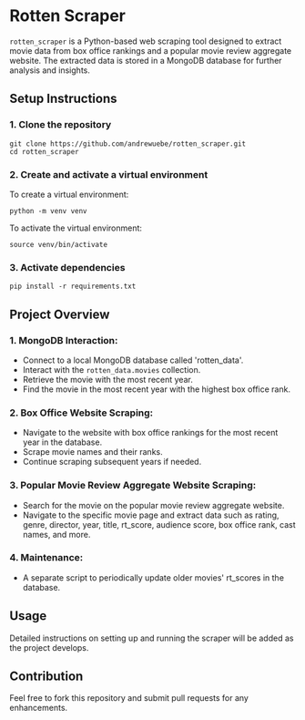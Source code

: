 # Rotten Scraper

`rotten_scraper` is a Python-based web scraping tool designed to extract movie data from box office rankings and a popular movie review aggregate website. The extracted data is stored in a MongoDB database for further analysis and insights.

## Setup Instructions

### 1. Clone the repository

```
git clone https://github.com/andrewuebe/rotten_scraper.git
cd rotten_scraper
```

### 2. Create and activate a virtual environment

To create a virtual environment:

`python -m venv venv`

To activate the virtual environment:

`source venv/bin/activate`

### 3. Activate dependencies

`pip install -r requirements.txt`

## Project Overview

### 1. MongoDB Interaction:
- Connect to a local MongoDB database called 'rotten_data'.
- Interact with the `rotten_data.movies` collection.
- Retrieve the movie with the most recent year.
- Find the movie in the most recent year with the highest box office rank.

### 2. Box Office Website Scraping:
- Navigate to the website with box office rankings for the most recent year in the database.
- Scrape movie names and their ranks.
- Continue scraping subsequent years if needed.

### 3. Popular Movie Review Aggregate Website Scraping:
- Search for the movie on the popular movie review aggregate website.
- Navigate to the specific movie page and extract data such as rating, genre, director, year, title, rt_score, audience score, box office rank, cast names, and more.

### 4. Maintenance:
- A separate script to periodically update older movies' rt_scores in the database.

## Usage

Detailed instructions on setting up and running the scraper will be added as the project develops.

## Contribution

Feel free to fork this repository and submit pull requests for any enhancements.
